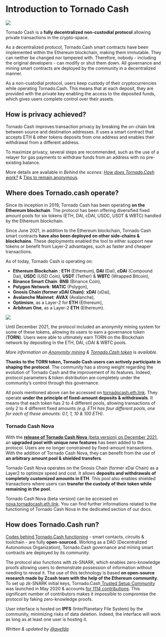 # Introduction to Tornado Cash

![](.gitbook/assets/image.png)

Tornado Cash is a **fully decentralized** **non-custodial** **protocol** allowing private transactions in the crypto-space.

As a decentralized protocol, Tornado.Cash smart contracts have been implemented within the Ethereum blockchain, making them immutable. They can neither be changed nor tampered with. Therefore, nobody - including the original developers - can modify or shut them down. All governance and mining smart contracts are deployed by the community in a decentralized manner.

As a non-custodial protocol, users keep custody of their cryptocurrencies while operating Tornado.Cash. This means that at each deposit, they are provided with the private key enabling the access to the deposited funds, which gives users complete control over their assets.

## How is privacy achieved?

Tornado Cash improves transaction privacy by breaking the on-chain link between source and destination addresses. It uses a smart contract that accepts ETH & other tokens deposits from one address and enables their withdrawal from a different address.

To maximize privacy, several steps are recommended, such as the use of a relayer for gas payments to withdraw funds from an address with no pre-existing balance.

More details are available in _Behind the scenes:_ [_How does Tornado.Cash work?_](general/how-does-tornado.cash-work.md) & [Tips to remain anonymous](general/tips-to-remain-anonymous.md).

## Where does Tornado.cash operate?

Since its inception in 2019, Tornado Cash has been operating **on the Ethereum blockchain**. The protocol has been offering diversified fixed amount pools for six tokens (ETH, DAI, cDAI, USDC, USDT & WBTC) handled by the Ethereum blockchain.

Since June 2021, in addition to the Ethereum blockchain, Tornado Cash smart contracts **have also been deployed on other side-chains & blockchains**. These deployments enabled the tool to either support new tokens or benefit from Layer-2 advantages, such as faster and cheaper transactions.

As of today, Tornado Cash is operating on:

* **Ethereum Blockchain** : **ETH** (Ethereum), **DAI** (Dai), **cDAI** (Compound Dai), **USDC** (USD Coin), **USDT** (Tether) & **WBTC** (Wrapped Bitcoin),
* **Binance Smart Chain**: **BNB** (Binance Coin),
* **Polygon Network**: **MATIC** (Polygon),
* **Gnosis Chain (former xDAI Chain)**: **xDAI** (xDai),
* **Avalanche Mainnet**: **AVAX** (Avalanche),
* **Optimism**, as a Layer-2 for **ETH** (Ethereum),
* **Arbitrum One**, as a Layer-2 **ETH** (Ethereum).

![](.gitbook/assets/logos.png)

Until December 2021, the protocol included an anonymity mining system for some of these tokens, allowing its users to earn a governance token (**TORN**). Users were able to ultimately earn TORN on the Blockchain network by depositing in the ETH, DAI, cDAI & WBTC pools.

_More information on_ [_Anonymity mining_](tornado-cash-classic/anonymity-mining.md) _&_ [_Tornado.Cash token_](general/torn.md) is _available._

**Thanks to the TORN token, Tornado Cash users can actively participate in shaping the protocol**. The community has a strong weight regarding the evolution of Tornado Cash and the improvement of its features. Indeed, protocol parameters & token distribution are completely under the community’s control through this governance.

All pools mentioned above can be accessed on [tornadocash.eth.link](https://tornadocash.eth.link). They operate **under the principle of fixed-amount deposits & withdrawals**. It means that each token has 2 to 4 different pools, allowing transactions of only 2 to 4 different fixed amounts _(e.g. ETH has four different pools, one for each of these amounts: 0.1, 1, 10 & 100 ETH)_.

### Tornado Cash Nova

With the [**release of Tornado Cash Nova** (beta version) on December 2021](https://tornado-cash.medium.com/tornado-cash-introduces-arbitrary-amounts-shielded-transfers-8df92d93c37c), an **upgraded pool with unique new features** has been added to the protocol. Users are no longer constrained by fixed-amount transactions. With the addition of Tornado Cash Nova, they can benefit from the use of **an arbitrary amount pool & shielded transfers**.

Tornado Cash Nova operates on the Gnosis Chain (former xDai Chain) as a Layer2 to optimize speed and cost. It allows **deposits and withdrawals of completely customized amounts in ETH**. This pool also enables shielded transactions where users can **transfer the custody of their token while remaining in the pool**.

Tornado Cash Nova (beta version) can be accessed on [nova.tornadocash.eth.link](https://nova.tornadocash.eth.link). You can find further informations related to the functioning of Tornado Cash Nova in the dedicated section of our docs.

## How does Tornado.Cash run?

[Codes behind Tornado.Cash functioning](https://github.com/tornadocash) - smart contacts, circuits & toolchain - are fully **open-sourced.** Working as a DAO (Decentralized Autonomous Organization), Tornado.Cash governance and mining smart contracts are deployed by its community.

The protocol also functions with zk-SNARK, which enables zero-knowledge proofs allowing users to demonstrate possession of information without needing to reveal it. The use of this technology is based **on open-source research made by Zcash team with the help of the Ethereum community**. To set up zk-SNARK initial keys, Tornado.Cash[ Trusted Setup Community](https://tornado-cash.medium.com/tornado-cash-trusted-setup-ceremony-b846e1e00be1) was launched in May 2020 & accounts [for 1114 contributions](https://tornado-cash.medium.com/the-biggest-trusted-setup-ceremony-in-the-world-3c6ab9c8fffa). This significant number of contributors makes it impossible to compromise the protocol by faking zero-knowledge proofs.

User interface is hosted on **IPFS** (InterPlanetary File System) by the community, minimizing risks of data deletion. Indeed, the interface will work as long as at least one user is hosting it.

_Written & updated by_ [_@ayefda_](https://torn.community/u/ayefda)
